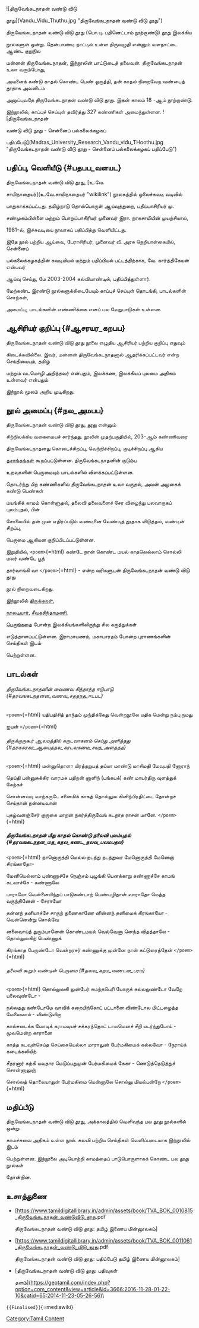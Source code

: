 ![திருவேங்கடநாதன் வண்டு விடு
தூது](Vandu_Vidu_Thuthu.jpg "திருவேங்கடநாதன் வண்டு விடு தூது")
திருவேங்கடநாதன் வண்டு விடு தூது (பொ.யு. பதினெட்டாம் நூற்றாண்டு) தூது இலக்கிய
நூல்களுள் ஒன்று. தென்பாண்டி நாட்டில் உள்ள திருவழுதி என்னும் வளநாட்டை ஆண்ட குறுநில
மன்னன் திருவேங்கடநாதன், இந்நூலின் பாட்டுடைத் தலைவன். திருவேங்கடநாதன் உலா வரும்போது,
அவனைக் கண்டு காதல் கொண்ட பெண் ஒருத்தி, தன் காதல் நிறைவேற வண்டைத் தூதாக அவனிடம்
அனுப்புவதே திருவேங்கடநாதன் வண்டு விடு தூது. இதன் காலம் 18 -ஆம் நூற்றாண்டு.
இந்நூலில், காப்புச் செய்யுள் தவிர்த்து 327 கண்ணிகள் அமைந்துள்ளன. ![திருவேங்கடநாதன்
வண்டு விடு தூது - சென்னைப் பல்கலைக்கழகப்
பதிப்பேடு](Madras_University_Research_Vandu_vidu_THoothu.jpg "திருவேங்கடநாதன் வண்டு விடு தூது - சென்னைப் பல்கலைக்கழகப் பதிப்பேடு")

## பதிப்பு, வெளியீடு {#பதபப_வளயட}

திருவேங்கடநாதன் வண்டு விடு தூது, [உ.வே.
சாமிநாதையர்](உ.வே.சாமிநாதையர் "wikilink") நூலகத்தில் ஓலைச்சுவடி வடிவில்
பாதுகாக்கப்பட்டது. தமிழ்நாடு தொல்பொருள் ஆய்வுத்துறை, பதிப்பாசிரியர் மு.
சண்முகம்பிள்ளை மற்றும் பொறுப்பாசிரியர் முனைவர் இரா. நாகசாமியின் முயற்சியால்,
1981-ல், இச்சுவடியை நூலாகப் பதிப்பித்து வெளியிட்டது.

இதே நூல் பற்றிய ஆய்வை, பேராசிரியர், முனைவர் வீ. அரசு நெறியாள்கையில், சென்னைப்
பல்கலைக்கழகத்தின் சுவடியியல் மற்றும் பதிப்பியல் பட்டத்திற்காக, வே. கார்த்திகேயன் என்பவர்
ஆய்வு செய்து, மே 2003-2004 கல்வியாண்டில், பதிப்பித்துள்ளார்.

மேற்கண்ட இரண்டு நூல்களுக்கிடையேயும் காப்புச் செய்யுள் தொடங்கி, பாடல்களின் சொற்கள்,
அமைப்பு, பாடல்களின் எண்ணிக்கை எனப் பல வேறுபாடுகள் உள்ளன.

## ஆசிரியர் குறிப்பு {#ஆசரயர_கறபப}

திருவேங்கடநாதன் வண்டு விடு தூது நூலை எழுதிய ஆசிரியர் பற்றிய குறிப்பு எதுவும்
கிடைக்கவில்லை. இவர், மன்னன் திருவேங்கடநாதனால் ஆதரிக்கப்பட்டவர் என்ற செய்தியையும், தமிழ்
மற்றும் வடமொழி அறிந்தவர் என்பதும், இலக்கண, இலக்கியப் புலமை அதிகம் உள்ளவர் என்பதும்
இந்நூல் மூலம் அறிய முடிகிறது.

## நூல் அமைப்பு {#நல_அமபப}

திருவேங்கடநாதன் வண்டு விடு தூது, [தூது](தூது_(பாட்டியல்) "wikilink") என்னும்
சிற்றிலக்கிய வகைமையச் சார்ந்தது. நூலின் முதற்பகுதியில், 203-ஆம் கண்ணிவரை
திருவேங்கடநாதனது கொடைச்சிறப்பு, வெற்றிச்சிறப்பு, குடிச்சிறப்பு ஆகிய
[தசாங்கங்கள்](தசாங்கப்பத்து "wikilink") கூறப்பட்டுள்ளன. திருவேங்கடநாதனின் குடும்ப
உறவுகளின் பெருமையும் பாடல்களில் விளக்கப்பட்டுள்ளன.

தொடர்ந்து பிற கண்ணிகளில் திருவேங்கடநாதன் உலா வருதல், அவன் அழகைக் கண்டு பெண்கள்
மயங்கிக் காமம் கொள்ளுதல், தலைவி தலைவனைச் சேர விழைந்து பலவாறாகப் புலம்புதல், பின்
சோலையில் தன் முன் எதிர்ப்படும் வண்டினை வேண்டித் தூதாக விடுத்தல், வண்டின் சிறப்பு,
பெருமை ஆகியன குறிப்பிடப்பட்டுள்ளன.

இறுதியில், `<poem>`{=html} கண்டே நான் கொண்ட மயல் காதலெல்லாம் சொல்லி மலர் வண்டே பூந்
தார்வாங்கி வா `</poem>`{=html} - என்ற வரிகளுடன் திருவேங்கடநாதன் வண்டு விடு தூது
நூல் நிறைவடைகிறது.

இந்நூலில் [திருக்குறள்](திருக்குறள் "wikilink"),
[நாலடியார்](நாலடியார் "wikilink"), [சீவகசிந்தாமணி](சீவக_சிந்தாமணி "wikilink"),
[பெருங்கதை](பெருங்கதை "wikilink") போன்ற இலக்கியங்களிலிருந்து சில கருத்துக்கள்
எடுத்தாளப்பட்டுள்ளன. இராமாயணம், மகாபாரதம் போன்ற புராணங்களின் செய்திகள் இடம்
பெற்றுள்ளன.

## பாடல்கள்

###### திருவேங்கடநாதனின் வைணவ சித்தாந்த ஈடுபாடு {#தரவஙகடநதனன_வணவ_சததநத_ஈடபட}

`<poem>`{=html} யதிபதிசித் தாந்தம் முந்திக்கேது வென்றநூலே யதிக மென்று நம்பு நமது
ஐயன் `</poem>`{=html}

###### திருக்குருகூர் ஆலயத்தில் கருடவாகனம் செய்து அளித்தது {#தரககரகர_ஆலயததல_கரடவகனம_சயத_அளததத}

`<poem>`{=html} மன்னுதொளா யிரத்தறுபத் தய்யா மாண்டு மாசிமதி மேவுபதி னோராந்
தெய்தி பன்னுசுக்கிர வாரமசு பதிநன் னாளிற் (பங்கயக்) கண் மாயர்திரு வுளத்துக் கேற்கச்
சொன்னவடி வாற்கருடே சனைமிக் காகத் தொல்லுல கினிற்பிரதிட்டை தோன்றச் செய்தான் நன்னயவான்
புகழ்வளஞ்சேர் குருகை மாறன் நகர்த்திருவேங் கடநாத ராசன் மானே. `</poem>`{=html}

##### திருவேங்கடநாதன் மீது காதல் கொண்டு தலைவி புலம்புதல் {#தரவஙகடநதன_மத_கதல_கணட_தலவ_பலமபதல}

`<poem>`{=html} நானொருத்தி மெல்ல நடந்து நடந்துவர மேனொருத்தி மேனெஞ் சிரங்காதோ-
மேனியெல்லாம் புண்ணாச்சே நெஞ்சம் புழுங்கி யெனக்காறு கண்ணாச்சே காமங் கடலாச்சே - கண்ணாலே
பாராயோ வென்னையிந்தப் பாடுகண்டாற் பெண்பழிதான் வாராதோ மெத்த வருந்தினேன் - சேராயோ
தன்னந் தனியாச்சே சாருந் துணைகாணே னின்னந் தனிமைக் கிரங்காயோ - வென்னென்று சொல்வே
னலைவாய்த் துரும்பானேன் கொண்டமயல் வெல்வேனா னெந்த விதத்தாலே - தொல்லுலகிற் பெண்ணுக்
கிரங்காத பேருண்டோ வென்றரசர் கண்ணுக்கு முன்னே நான் கட்டுரைத்தேன் `</poem>`{=html}

###### தலைவி கூறும் வண்டின் பெருமை {#தலவ_கறம_வணடன_பரம}

`<poem>`{=html} தொல்லுலகி லுன்பேர் சுமந்தபெரி யோருக் கல்லலுண்டோ வேறே யலைவுண்டோ -
நல்லதது கண்டோமே வாவிக் கறையிற்கோட் பட்டானை விண்டோல மிட்டழைத்த வேலைவாய் - விண்டுவிரு
கால்சடைக்க வோடிக் கராமடியச் சக்கரந்தொட் டாலமெனச் சீறி யடர்ந்துபோய் - மூலமென்ற காரானை
காத்த கடவுள்செய்த செய்கையெல்லா மாராலுன் பேர்மகிமைக் கல்லவோ - நேராய்க் கடைக்கலியிற்
சீதரனார் கற்கி யவதார மெடுப்பதுமுன் பேர்மகிமைக் கேகா - ணெடுத்தெடுத்துச் சொன்னாலுஞ்
சொல்லத் தொலையாதுன் பேர்மகிமை யென்னாலே சொல்லு மியல்பன்றே `</poem>`{=html}

## மதிப்பீடு

திருவேங்கடநாதன் வண்டு விடு தூது, அக்காலத்தில் வெளிவந்த பல தூது நூல்களில் ஒன்று.
காமச்சுவை அதிகம் உள்ள நூல். கலவி பற்றிய செய்திகள் வெளிப்படையாக இந்நூலில் இடம்
பெற்றுள்ளன. இந்நூலை அடியொற்றி காமத்தைப் பாடுபொருளாகக் கொண்ட பல தூது நூல்கள்
தோன்றின.

## உசாத்துணை

-   \[<https://www.tamildigitallibrary.in/admin/assets/book/TVA_BOK_0010815_திருவேங்கடநாதன்_வண்டுவிடு_தூத>ு.pdf
    திருவேங்கடநாதன் வண்டு விடு தூது: தமிழ் இணைய மின்னூலகம்\]
-   \[<https://www.tamildigitallibrary.in/admin/assets/book/TVA_BOK_0011061_திருவேங்கடநாதன்_வண்டு_விடு_தூத>ு.pdf
    திருவேங்கடநாதன் வண்டு விடு தூது: பதிப்பேடு தமிழ் இணைய மின்னூலகம்\]
-   [திருவேங்கடநாதன் வண்டு விடு தூது: பதிவுகள்
    தளம்](https://geotamil.com/index.php?option=com_content&view=article&id=3666:2016-11-28-01-22-10&catid=65:2014-11-23-05-26-56)\

`{{Finalised}}`{=mediawiki}

[Category:Tamil Content](Category:Tamil_Content "wikilink")
